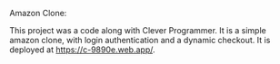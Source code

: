 Amazon Clone:

This project was a code along with Clever Programmer. It is a simple amazon clone, with login authentication and a dynamic checkout. It is deployed at https://c-9890e.web.app/.
